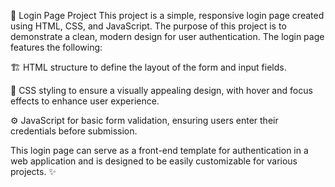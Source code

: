 🔐 Login Page Project
This project is a simple, responsive login page created using HTML, CSS, and JavaScript. The purpose of this project is to demonstrate a clean, modern design for user authentication. The login page features the following:

🏗️ HTML structure to define the layout of the form and input fields.

🎨 CSS styling to ensure a visually appealing design, with hover and focus effects to enhance user experience.

⚙️ JavaScript for basic form validation, ensuring users enter their credentials before submission.

This login page can serve as a front-end template for authentication in a web application and is designed to be easily customizable for various projects. ✨
